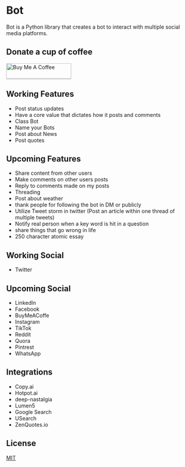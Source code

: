 # Bot
Bot is a Python library that creates a bot to interact with multiple social media platforms. 

## Donate a cup of coffee
<a href="https://www.buymeacoffee.com/awesomeEthan" target="_blank"><img src="https://www.buymeacoffee.com/assets/img/custom_images/orange_img.png" alt="Buy Me A Coffee" style="height: 41px !important;width: 174px !important;box-shadow: 0px 3px 2px 0px rgba(190, 190, 190, 0.5) !important;-webkit-box-shadow: 0px 3px 2px 0px rgba(190, 190, 190, 0.5) !important;" ></a>


## Working Features
- Post status updates
- Have a core value that dictates how it posts and comments
- Class Bot
- Name your Bots
- Post about News
- Post quotes


## Upcoming Features
- Share content from other users
- Make comments on other users posts
- Reply to comments made on my posts
- Threading
- Post about weather
- thank people for following the bot in DM or publicly 
- Utilize Tweet storm in twitter (Post an article within one thread of multiple tweets)
- Notify real person when a key word is hit in a question 
- share things that go wrong in life
- 250 character atomic essay

## Working Social
- Twitter
	
## Upcoming Social
- LinkedIn
- Facebook
- BuyMeACoffe
- Instagram
- TikTok
- Reddit
- Quora
- Pintrest 
- WhatsApp

## Integrations
- Copy.ai
- Hotpot.ai
- deep-nastalgia
- Lumen5
- Google Search
- USearch
- ZenQuotes.io
	

## License
[MIT](https://choosealicense.com/licenses/mit/)

